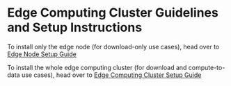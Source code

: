 # Edge Computing Cluster Guidelines and Setup Instructions

To install only the edge node (for download-only use cases), head over to [Edge Node Setup Guide](./EDGE_NODE.md)

To install the whole edge computing cluster (for download and compute-to-data use cases), head over to [Edge Computing Cluster Setup Guide](./EDGE_COMPUTING_CLUSTER.md)
